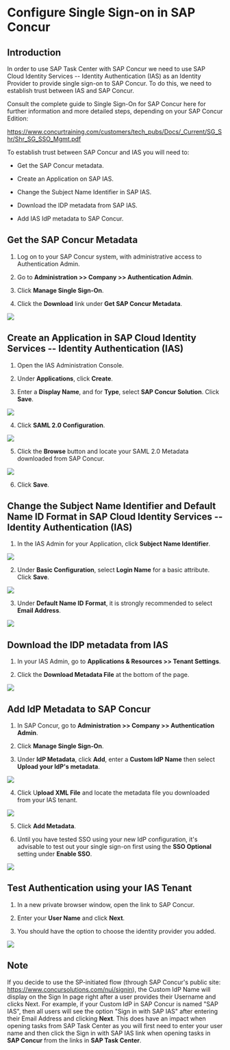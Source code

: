 # Configure Single Sign-on in SAP Concur

## Introduction

In order to use SAP Task Center with SAP Concur we need to use SAP Cloud
Identity Services -- Identity Authentication (IAS) as an Identity
Provider to provide single sign-on to SAP Concur. To do this, we need to
establish trust between IAS and SAP Concur.

Consult the complete guide to Single Sign-On for SAP Concur here for
further information and more detailed steps, depending on your SAP
Concur Edition:

<https://www.concurtraining.com/customers/tech_pubs/Docs/_Current/SG_Shr/Shr_SG_SSO_Mgmt.pdf>

To establish trust between SAP Concur and IAS you will need to:

-   Get the SAP Concur metadata.

-   Create an Application on SAP IAS.

-   Change the Subject Name Identifier in SAP IAS.

-   Download the IDP metadata from SAP IAS.

-   Add IAS IdP metadata to SAP Concur.

## Get the SAP Concur Metadata

1.  Log on to your SAP Concur system, with administrative access to
    Authentication Admin.

2.  Go to **Administration \>\> Company \>\> Authentication Admin**.

3.  Click **Manage Single Sign-On**.

4.  Click the **Download** link under **Get SAP Concur Metadata**.

![](images/ias_integration_1.png)

## Create an Application in SAP Cloud Identity Services -- Identity Authentication (IAS)

1.  Open the IAS Administration Console.

2.  Under **Applications**, click **Create**.

3.  Enter a **Display Name**, and for **Type**, select **SAP Concur
    Solution**. Click **Save**.

![](images/ias_integration_2.png)

4.  Click **SAML 2.0 Configuration**.

![](images/ias_integration_3.png)

5.  Click the **Browse** button and locate your SAML 2.0 Metadata
    downloaded from SAP Concur.

![](images/ias_integration_4.png)

6.  Click **Save**.

## Change the Subject Name Identifier and Default Name ID Format in SAP Cloud Identity Services -- Identity Authentication (IAS)

1.  In the IAS Admin for your Application, click **Subject Name
    Identifier**.

![](images/ias_integration_5.png)

2.  Under **Basic Configuration**, select **Login Name** for a basic
    attribute. Click **Save**.

![](images/ias_integration_6.png)

3.  Under **Default Name ID** **Format**, it is strongly recommended to
    select **Email Address**.

![](images/ias_integration_7.png)

## Download the IDP metadata from IAS

1.  In your IAS Admin, go to **Applications & Resources \>\> Tenant
    Settings**.

2.  Click the **Download Metadata File** at the bottom of the page.

![](images/ias_integration_8.png)

## Add IdP Metadata to SAP Concur

1.  In SAP Concur, go to **Administration \>\> Company \>\>
    Authentication Admin**.

2.  Click **Manage Single Sign-On**.

3.  Under **IdP Metadata**, click **Add**, enter a **Custom IdP Name**
    then select **Upload your IdP's metadata**.

![](images/ias_integration_9.png)

4.  Click U**pload XML File** and locate the metadata file you
    downloaded from your IAS tenant.

![](images/ias_integration_10.png)

5.  Click **Add Metadata**.

6.  Until you have tested SSO using your new IdP configuration, it's
    advisable to test out your single sign-on first using the **SSO
    Optional** setting under **Enable SSO**.

![](images/ias_integration_11.png)

## Test Authentication using your IAS Tenant

1.  In a new private browser window, open the link to SAP Concur.

2.  Enter your **User Name** and click **Next**.

3.  You should have the option to choose the identity provider you
    added.

![](images/ias_integration_12.png)

## Note

If you decide to use the SP-initiated flow (through SAP Concur's public
site: https://www.concursolutions.com/nui/signin), the Custom IdP Name
will display on the Sign In page right after a user provides their
Username and clicks Next. For example, if your Custom IdP in SAP Concur
is named \"SAP IAS\", then all users will see the option \"Sign in with
SAP IAS\" after entering their Email Address and clicking **Next**. This
does have an impact when opening tasks from SAP Task Center as you will
first need to enter your user name and then click the Sign in with SAP
IAS link when opening tasks in **SAP Concur** from the links in **SAP
Task Center**.
